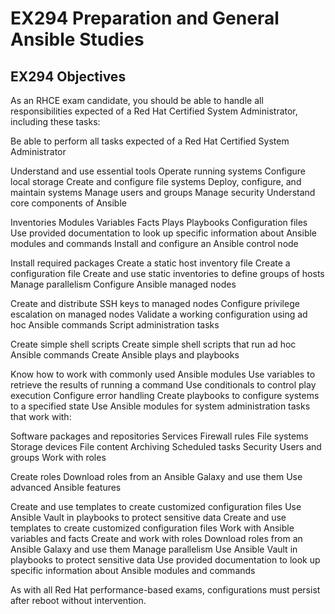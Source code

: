 # EX294 Preparation and General Ansible Studies

## EX294 Objectives

As an RHCE exam candidate, you should be able to handle all responsibilities expected of a Red Hat Certified System Administrator, including these tasks:

Be able to perform all tasks expected of a Red Hat Certified System Administrator

Understand and use essential tools
Operate running systems
Configure local storage
Create and configure file systems
Deploy, configure, and maintain systems
Manage users and groups
Manage security
Understand core components of Ansible

Inventories
Modules
Variables
Facts
Plays
Playbooks
Configuration files
Use provided documentation to look up specific information about Ansible modules and commands
Install and configure an Ansible control node

Install required packages
Create a static host inventory file
Create a configuration file
Create and use static inventories to define groups of hosts
Manage parallelism
Configure Ansible managed nodes

Create and distribute SSH keys to managed nodes
Configure privilege escalation on managed nodes
Validate a working configuration using ad hoc Ansible commands
Script administration tasks

Create simple shell scripts
Create simple shell scripts that run ad hoc Ansible commands
Create Ansible plays and playbooks

Know how to work with commonly used Ansible modules
Use variables to retrieve the results of running a command
Use conditionals to control play execution
Configure error handling
Create playbooks to configure systems to a specified state
Use Ansible modules for system administration tasks that work with:

Software packages and repositories
Services
Firewall rules
File systems
Storage devices
File content
Archiving
Scheduled tasks
Security
Users and groups
Work with roles

Create roles
Download roles from an Ansible Galaxy and use them
Use advanced Ansible features

Create and use templates to create customized configuration files
Use Ansible Vault in playbooks to protect sensitive data
Create and use templates to create customized configuration files Work with Ansible variables and facts Create and work with roles Download roles from an Ansible Galaxy and use them Manage parallelism Use Ansible Vault in playbooks to protect sensitive data Use provided documentation to look up specific information about Ansible modules and commands

As with all Red Hat performance-based exams, configurations must persist after reboot without intervention.
